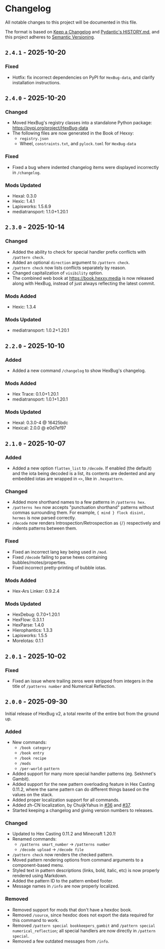 # Changelog

All notable changes to this project will be documented in this file.

The format is based on [Keep a Changelog](https://keepachangelog.com/en/1.1.0/) and [Pydantic's HISTORY.md](https://github.com/pydantic/pydantic/blob/main/HISTORY.md), and this project adheres to [Semantic Versioning](https://semver.org/spec/v2.0.0.html).

## `2.4.1` - 2025-10-20

### Fixed

- Hotfix: fix incorrect dependencies on PyPI for `HexBug-data`, and clarify installation instructions.

## `2.4.0` - 2025-10-20

### Changed

- Moved HexBug's registry classes into a standalone Python package: https://pypi.org/project/HexBug-data
- The following files are now generated in the Book of Hexxy:
  - `registry.json`
  - Wheel, `constraints.txt`, and `pylock.toml` for `HexBug-data`

### Fixed

- Fixed a bug where indented changelog items were displayed incorrectly in `/changelog`.

### Mods Updated

- Hexal: 0.3.0
- Hexic: 1.4.1
- Lapisworks: 1.5.6.9
- mediatransport: 1.1.0+1.20.1

## `2.3.0` - 2025-10-14

### Changed

- Added the ability to check for special handler prefix conflicts with `/pattern check`.
- Added an optional `direction` argument to `/pattern check`.
- `/pattern check` now lists conflicts separately by reason.
- Changed capitalization of `visibility` option.
- The combined web book at https://book.hexxy.media is now released along with HexBug, instead of just always reflecting the latest commit.

### Mods Added

- Hexic: 1.3.4

### Mods Updated

- mediatransport: 1.0.2+1.20.1

## `2.2.0` - 2025-10-10

### Added

- Added a new command `/changelog` to show HexBug's changelog.

### Mods Added

- Hex Trace: 0.1.0+1.20.1
- mediatransport: 1.0.1+1.20.1

### Mods Updated

- Hexal: 0.3.0-4 @ 16425bdc
- Hexical: 2.0.0 @ e0d7ef97

## `2.1.0` - 2025-10-07

### Added

- Added a new option `flatten_list` to `/decode`. If enabled (the default) and the iota being decoded is a list, its contents are dedented and any embedded iotas are wrapped in `<>`, like in `.hexpattern`.

### Changed

- Added more shorthand names to a few patterns in `/patterns hex`.
- `/patterns hex` now accepts "punctuation shorthand" patterns without commas surrounding them. For example, `{ mind } flock disint, hermes` is now parsed correctly.
- `/decode` now renders Introspection/Retrospection as `{`/`}` respectively and indents patterns between them.

### Fixed

- Fixed an incorrect lang key being used in `/mod`.
- Fixed `/decode` failing to parse hexes containing bubbles/motes/properties.
- Fixed incorrect pretty-printing of bubble iotas.

### Mods Added

- Hex-Ars Linker: 0.9.2.4

### Mods Updated

- HexDebug: 0.7.0+1.20.1
- HexFlow: 0.3.1.1
- HexParse: 1.4.0
- Hierophantics: 1.3.3
- Lapisworks: 1.5.5
- MoreIotas: 0.1.1

## `2.0.1` - 2025-10-02

### Fixed

- Fixed an issue where trailing zeros were stripped from integers in the title of `/patterns number` and Numerical Reflection.

## `2.0.0` - 2025-09-30

Initial release of HexBug v2, a total rewrite of the entire bot from the ground up.

### Added

- New commands:
  - `/book category`
  - `/book entry`
  - `/book recipe`
  - `/mods`
  - `/per-world-pattern`
- Added support for many more special handler patterns (eg. Sekhmet's Gambit).
- Added support for the new pattern overloading feature in Hex Casting 0.11.2, where the same pattern can do different things based on the values on the stack.
- Added proper localization support for all commands.
- Added zh-CN localization, by ChuijkYahus in [#36](https://github.com/object-Object/HexBug/pull/36) and [#37](https://github.com/object-Object/HexBug/pull/37).
- Started keeping a changelog and giving version numbers to releases.

### Changed

- Updated to Hex Casting 0.11.2 and Minecraft 1.20.1!
- Renamed commands:
  - `/patterns smart_number` -> `/patterns number`
  - `/decode upload` -> `/decode file`
- `/pattern check` now renders the checked pattern.
- Moved pattern rendering options from command arguments to a component-based menu.
- Styled text in pattern descriptions (links, bold, italic, etc) is now properly rendered using Markdown.
- Added the pattern ID to the pattern embed footer.
- Message names in `/info` are now properly localized.

### Removed

- Removed support for mods that don't have a hexdoc book.
- Removed `/source`, since hexdoc does not export the data required for this command to work.
- Removed `/pattern special bookkeepers_gambit` and `/pattern special numerical_reflection`; all special handlers are now directly in `/pattern special`.
- Removed a few outdated messages from `/info`.
